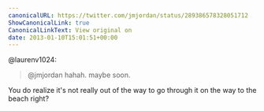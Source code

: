 ```yaml
---
canonicalURL: https://twitter.com/jmjordan/status/289386578328051712
ShowCanonicalLink: true
CanonicalLinkText: View original on
date: 2013-01-10T15:01:51+00:00
---
```

@laurenv1024:

> @jmjordan hahah. maybe soon.

You do realize it's not really out of the way to go through it on the way to the beach right?